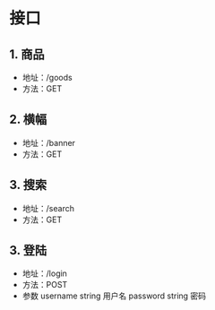 # 接口

## 1. 商品
- 地址：/goods
- 方法：GET

## 2. 横幅
- 地址：/banner
- 方法：GET

## 3. 搜索
- 地址：/search
- 方法：GET

## 3. 登陆
- 地址：/login
- 方法：POST
- 参数
username string 用户名
password string 密码
